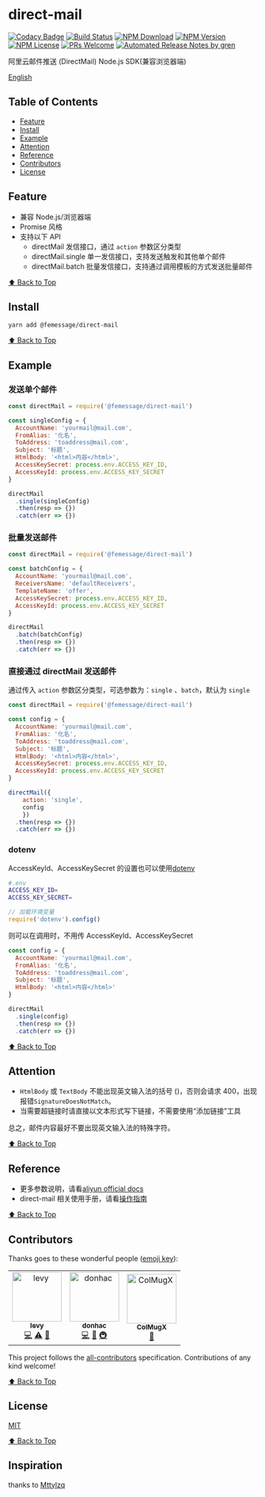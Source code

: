 # direct-mail

[![Codacy Badge](https://api.codacy.com/project/badge/Grade/06b730099b254208b079ba23b348e030)](https://app.codacy.com/app/FEMessage/direct-mail?utm_source=github.com&utm_medium=referral&utm_content=FEMessage/direct-mail&utm_campaign=Badge_Grade_Settings)
[![Build Status](https://travis-ci.com/FEMessage/direct-mail.svg?branch=master)](https://travis-ci.com/FEMessage/direct-mail)
[![NPM Download](https://img.shields.io/npm/dm/@femessage/direct-mail.svg)](https://www.npmjs.com/package/@femessage/direct-mail)
[![NPM Version](https://img.shields.io/npm/v/@femessage/direct-mail.svg)](https://www.npmjs.com/package/@femessage/direct-mail)
[![NPM License](https://img.shields.io/npm/l/@femessage/direct-mail.svg)](https://github.com/FEMessage/direct-mail/blob/master/LICENSE)
[![PRs Welcome](https://img.shields.io/badge/PRs-welcome-brightgreen.svg)](https://github.com/FEMessage/direct-mail/pulls)
[![Automated Release Notes by gren](https://img.shields.io/badge/%F0%9F%A4%96-release%20notes-00B2EE.svg)](https://github-tools.github.io/github-release-notes/)

阿里云邮件推送 (DirectMail) Node.js SDK(兼容浏览器端)

[English](./README-en.md)

## Table of Contents

- [Feature](#feature)
- [Install](#install)
- [Example](#example)
- [Attention](#attention)
- [Reference](#reference)
- [Contributors](#contributors)
- [License](#license)

## Feature

- 兼容 Node.js/浏览器端
- Promise 风格
- 支持以下 API
  - directMail 发信接口，通过 `action` 参数区分类型
  - directMail.single 单一发信接口，支持发送触发和其他单个邮件
  - directMail.batch 批量发信接口，支持通过调用模板的方式发送批量邮件

[⬆ Back to Top](#table-of-contents)

## Install

```sh
yarn add @femessage/direct-mail
```

[⬆ Back to Top](#table-of-contents)

## Example

### 发送单个邮件

```js
const directMail = require('@femessage/direct-mail')

const singleConfig = {
  AccountName: 'yourmail@mail.com',
  FromAlias: '化名',
  ToAddress: 'toaddress@mail.com',
  Subject: '标题',
  HtmlBody: '<html>内容</html>',
  AccessKeySecret: process.env.ACCESS_KEY_ID,
  AccessKeyId: process.env.ACCESS_KEY_SECRET
}

directMail
  .single(singleConfig)
  .then(resp => {})
  .catch(err => {})
```

### 批量发送邮件

```js
const directMail = require('@femessage/direct-mail')

const batchConfig = {
  AccountName: 'yourmail@mail.com',
  ReceiversName: 'defaultReceivers',
  TemplateName: 'offer',
  AccessKeySecret: process.env.ACCESS_KEY_ID,
  AccessKeyId: process.env.ACCESS_KEY_SECRET
}

directMail
  .batch(batchConfig)
  .then(resp => {})
  .catch(err => {})
```

### 直接通过 directMail 发送邮件

通过传入 `action` 参数区分类型，可选参数为：`single` 、`batch`，默认为 `single`

```js
const directMail = require('@femessage/direct-mail')

const config = {
  AccountName: 'yourmail@mail.com',
  FromAlias: '化名',
  ToAddress: 'toaddress@mail.com',
  Subject: '标题',
  HtmlBody: '<html>内容</html>',
  AccessKeySecret: process.env.ACCESS_KEY_ID,
  AccessKeyId: process.env.ACCESS_KEY_SECRET
}

directMail({
  	action: 'single',
  	config
	})
  .then(resp => {})
  .catch(err => {})
```

### dotenv

AccessKeyId、AccessKeySecret 的设置也可以使用[dotenv](https://www.npmjs.com/package/dotenv)

```sh
#.env
ACCESS_KEY_ID=
ACCESS_KEY_SECRET=
```

```js
// 加载环境变量
require('dotenv').config()
```

则可以在调用时，不用传 AccessKeyId、AccessKeySecret

```js
const config = {
  AccountName: 'yourmail@mail.com',
  FromAlias: '化名',
  ToAddress: 'toaddress@mail.com',
  Subject: '标题',
  HtmlBody: '<html>内容</html>'
}

directMail
  .single(config)
  .then(resp => {})
  .catch(err => {})
```

[⬆ Back to Top](#table-of-contents)

## Attention

- `HtmlBody` 或 `TextBody` 不能出现英文输入法的括号 ()，否则会请求 400，出现报错`SignatureDoesNotMatch`。
- 当需要超链接时请直接以文本形式写下链接，不需要使用“添加链接”工具

总之，邮件内容最好不要出现英文输入法的特殊字符。

[⬆ Back to Top](#table-of-contents)

## Reference

- 更多参数说明，请看[aliyun official docs](https://help.aliyun.com/document_detail/29444.html?spm=a2c4g.11186623.6.597.22653016eJ4hhp)
- direct-mail 相关使用手册，请看[操作指南](docs/guide-direct-mail.md)

[⬆ Back to Top](#table-of-contents)

## Contributors

Thanks goes to these wonderful people ([emoji key](https://allcontributors.org/docs/en/emoji-key)):

<!-- ALL-CONTRIBUTORS-LIST:START - Do not remove or modify this section -->
<!-- prettier-ignore -->
<table>
  <tr>
    <td align="center"><a href="https://github.com/levy9527/blog"><img src="https://avatars3.githubusercontent.com/u/9384365?v=4" width="100px;" alt="levy"/><br /><sub><b>levy</b></sub></a><br /><a href="https://github.com/FEMessage/direct-mail/commits?author=levy9527" title="Code">💻</a> <a href="https://github.com/FEMessage/direct-mail/commits?author=levy9527" title="Tests">⚠️</a> <a href="https://github.com/FEMessage/direct-mail/commits?author=levy9527" title="Documentation">📖</a></td>
    <td align="center"><a href="https://github.com/donhac"><img src="https://avatars0.githubusercontent.com/u/9813324?v=4" width="100px;" alt="donhac"/><br /><sub><b>donhac</b></sub></a><br /><a href="https://github.com/FEMessage/direct-mail/commits?author=donhac" title="Code">💻</a> <a href="https://github.com/FEMessage/direct-mail/commits?author=donhac" title="Documentation">📖</a> <a href="#infra-donhac" title="Infrastructure (Hosting, Build-Tools, etc)">🚇</a></td>
    <td align="center"><a href="https://colmugx.github.io"><img src="https://avatars1.githubusercontent.com/u/21327913?v=4" width="100px;" alt="ColMugX"/><br /><sub><b>ColMugX</b></sub></a><br /><a href="https://github.com/FEMessage/direct-mail/commits?author=colmugx" title="Documentation">📖</a></td>
  </tr>
</table>

<!-- ALL-CONTRIBUTORS-LIST:END -->

This project follows the [all-contributors](https://github.com/all-contributors/all-contributors) specification. Contributions of any kind welcome!

[⬆ Back to Top](#table-of-contents)

## License

[MIT](./LICENSE)

[⬆ Back to Top](#table-of-contents)

## Inspiration

thanks to [Mttylzq](https://github.com/Mttylzq/ali-email)

